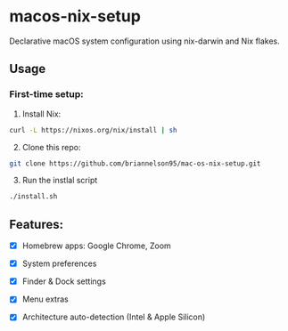 # macos-nix-setup

Declarative macOS system configuration using nix-darwin and Nix flakes.

## Usage

### First-time setup:

1. Install Nix:

```bash
curl -L https://nixos.org/nix/install | sh
```

2. Clone this repo:

```bash
git clone https://github.com/briannelson95/mac-os-nix-setup.git
```

3. Run the instlal script

```bash
./install.sh
```

## Features:
- [x] Homebrew apps: Google Chrome, Zoom
- [x] System preferences
- [x] Finder & Dock settings
- [x] Menu extras
- [x] Architecture auto-detection (Intel & Apple Silicon)

